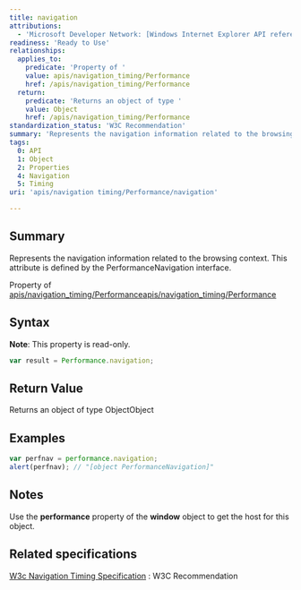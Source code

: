 ```yaml
---
title: navigation
attributions:
  - 'Microsoft Developer Network: [Windows Internet Explorer API reference Article](http://msdn.microsoft.com/en-us/library/ie/hh828809%28v=vs.85%29.aspx)'
readiness: 'Ready to Use'
relationships:
  applies_to:
    predicate: 'Property of '
    value: apis/navigation_timing/Performance
    href: /apis/navigation_timing/Performance
  return:
    predicate: 'Returns an object of type '
    value: Object
    href: /apis/navigation_timing/Performance
standardization_status: 'W3C Recommendation'
summary: 'Represents the navigation information related to the browsing context. This attribute is defined by the PerformanceNavigation interface.'
tags:
  0: API
  1: Object
  2: Properties
  4: Navigation
  5: Timing
uri: 'apis/navigation timing/Performance/navigation'

---
```

## <span>Summary</span>

Represents the navigation information related to the browsing context. This attribute is defined by the PerformanceNavigation interface.

Property of [apis/navigation\_timing/Performance](/apis/navigation_timing/Performance)[apis/navigation\_timing/Performance](/apis/navigation_timing/Performance)

## <span>Syntax</span>

**Note**: This property is read-only.

``` js
var result = Performance.navigation;
```

## <span>Return Value</span>

Returns an object of type ObjectObject

## <span>Examples</span>

``` js
var perfnav = performance.navigation;
alert(perfnav); // "[object PerformanceNavigation]"
```

## <span>Notes</span>

Use the **performance** property of the **window** object to get the host for this object.

## <span>Related specifications</span>

[W3c Navigation Timing Specification](http://www.w3.org/TR/navigation-timing/)
:   W3C Recommendation
